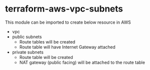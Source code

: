 # terraform-aws-vpc-subnets
This module can be imported to create below resource in AWS
- vpc
- public subnets
    - Route tables will be created
    - Route table will have Internet Gateway attached
- private subnets
    - Route table will be created
    - NAT gateway (public facing) will be attached to the route table

